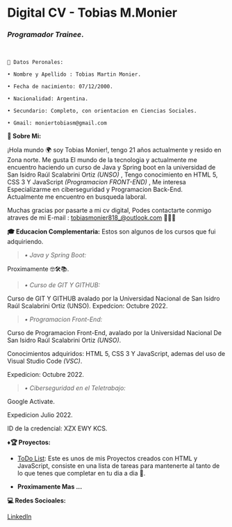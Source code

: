 # Digital CV - Tobias M.Monier
### _Programador Trainee_.

<br>

~~~
🧬 Datos Peronales: 
 
• Nombre y Apellido : Tobias Martin Monier.
    
• Fecha de nacimiento: 07/12/2000.
 
• Nacionalidad: Argentina.
 
• Secundario: Completo, con orientacion en Ciencias Sociales.

• Gmail: moniertobiasm@gmail.com
~~~

__🤠 Sobre Mi:__

 ¡Hola mundo 🌍  soy Tobias  Monier!, tengo 21 años actualmente y resido en Zona norte.
Me gusta El mundo de la tecnologia y actualmente me encuentro haciendo un curso de Java y Spring boot en la universidad de San Isidro Raúl Scalabrini Ortiz _(UNSO)_ , Tengo conocimiento en HTML 5, CSS 3 Y JavaScript _(Programacion FRONT-END)_ , Me interesa Especializarme en ciberseguridad y Programacion Back-End. <br>
Actualmente me encuentro en busqueda laboral.<br>

Muchas gracias por pasarte a mi cv digital, Podes contactarte conmigo atraves de mi E-mail : tobiasmonier818_@outlook.com 
🤖🐱‍👤  

__🎓 Educacion Complementaria:__ Estos son algunos de los cursos que 
fui adquiriendo.

>_• Java y Spring Boot:_

Proximamente 🤓🛠📚.

>_• Curso de GIT Y GITHUB:_

Curso de GIT Y GITHUB avalado por la Universidad Nacional de San Isidro Raúl Scalabrini Ortiz (UNSO).
Expedcion: Octubre 2022.

>_• Programacion Front-End:_

Curso de Programacion Front-End, avalado por la Universidad Nacional De San Isidro Raúl Scalabrini Ortiz _(UNSO)_.

Conocimientos adquiridos: HTML 5, CSS 3 Y JavaScript, ademas del uso de Visual Studio Code _(VSC)_.

Expedicion: Octubre 2022.


>_• Ciberseguridad en el Teletrabajo:_

Google Activate.

Expedicion Julio 2022.

ID de la credencial: XZX EWY KCS.

__♦🏆 Proyectos:__

* [ToDo List](https://lustrous-toffee-0a44eb.netlify.app/): Este es unos de mis Proyectos creados con HTML y JavaScript, consiste en una lista de tareas para mantenerte al tanto de lo que tenes que completar en tu dia a dia 📖. 

* __Proximamente Mas ...__


**💻 Redes Socioales:**

[LinkedIn](https://www.linkedin.com/in/tobiasmonier/)   

